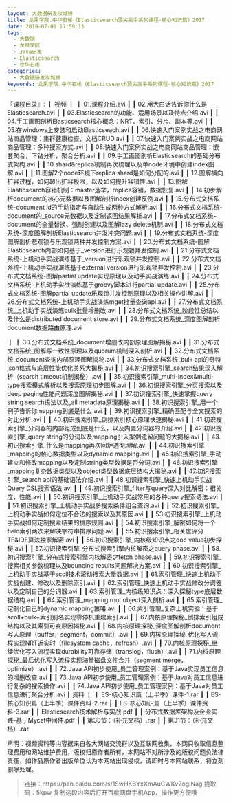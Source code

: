 ```yaml
---
layout: 大数据研发攻城狮
title: 龙果学院.中华石彬《Elasticsearch顶尖高手系列课程-核心知识篇》2017
date: 2019-07-09 17:59:13
tags:
  - 大数据
  - 龙果学院
  - Java研发
  - Elasticsearch
  - 中华石彬
categories:
  - 大数据研发攻城狮
keywords: 龙果学院.中华石彬《Elasticsearch顶尖高手系列课程-核心知识篇》2017
---
```

『课程目录』: 
┃  视频
┃  ┃  01.课程介绍.avi
┃  ┃  02.用大白话告诉你什么是Elasticsearch.avi
┃  ┃  03.Elasticsearch的功能、适用场景以及特点介绍.avi
┃  ┃  04.手工画图剖析Elasticsearch核心概念：NRT、索引、分片、副本等.avi
┃  ┃  05.在windows上安装和启动Elasticseach.avi
┃  ┃  06.快速入门案例实战之电商网站商品管理：集群健康检查，文档CRUD.avi
┃  ┃  07.快速入门案例实战之电商网站商品管理：多种搜索方式.avi
┃  ┃  08.快速入门案例实战之电商网站商品管理：嵌套聚合，下钻分析，聚合分析.avi
┃  ┃  09.手工画图剖析Elasticsearch的基础分布式架构.avi
┃  ┃  10.shard&replica机制再次梳理以及单node环境中创建index图解.avi
┃  ┃  11.图解2个node环境下replica shard是如何分配的.avi
┃  ┃  12.图解横向扩容过程，如何超出扩容极限，以及如何提升容错性.avi
┃  ┃  13.图解Elasticsearch容错机制：master选举，replica容错，数据恢复.avi
┃  ┃  14.初步解析document的核心元数据以及图解剖析index创建反例.avi
┃  ┃  15.分布式文档系统-document id的手动指定与自动生成两种方式解析.avi
┃  ┃  16.分布式文档系统-document的_source元数据以及定制返回结果解析.avi
┃  ┃  17.分布式文档系统-document的全量替换、强制创建以及图解lazy delete机制.avi
┃  ┃  18.分布式文档系统-深度图解剖析Elasticsearch并发冲突问题.avi
┃  ┃  19.分布式文档系统-深度图解剖析悲观锁与乐观锁两种并发控制方案.avi
┃  ┃  20.分布式文档系统-图解Elasticsearch内部如何基于_version进行乐观锁并发控制.avi
┃  ┃  21.分布式文档系统-上机动手实战演练基于_version进行乐观锁并发控制.avi
┃  ┃  22.分布式文档系统-上机动手实战演练基于external version进行乐观锁并发控制.avi
┃  ┃  23.分布式文档系统-图解partial update实现原理以及动手实战演练.avi
┃  ┃  24.分布式文档系统-上机动手实战演练基于groovy脚本进行partial update.avi
┃  ┃  25.分布式文档系统-图解partial update乐观锁并发控制原理以及相关操作讲解.avi
┃  ┃  26.分布式文档系统-上机动手实战演练mget批量查询api.avi
┃  ┃  27.分布式文档系统_上机动手实战演练bulk批量增删改.avi
┃  ┃  28.分布式文档系统_阶段性总结以及什么是distributed document store.avi
┃  ┃  29.分布式文档系统_深度图解剖析document数据路由原理.avi
<!-- more -->  
┃  ┃  30.分布式文档系统_document增删改内部原理图解揭秘.avi
┃  ┃  31.分布式文档系统_图解写一致性原理以及quorum机制深入剖析.avi
┃  ┃  32.分布式文档系统_document查询内部原理图解揭秘.avi
┃  ┃  33.分布式文档系统_bulk api的奇特json格式与底层性能优化关系大揭秘.avi
┃  ┃  34.初识搜索引擎_search结果深入解析（search timeout机制揭秘）.avi
┃  ┃  35.初识搜索引擎_multi-index&multi-type搜索模式解析以及搜索原理初步图解.avi
┃  ┃  36.初识搜索引擎_分页搜索以及deep paging性能问题深度图解揭秘.avi
┃  ┃  37.初识搜索引擎_快速掌握query string search语法以及_all metadata原理揭秘.avi
┃  ┃  38.初识搜索引擎_用一个例子告诉你mapping到底是什么.avi
┃  ┃  39.初识搜索引擎_精确匹配与全文搜索的对比分析.avi
┃  ┃  40.初识搜索引擎_倒排索引核心原理快速揭秘.avi
┃  ┃  41.初识搜索引擎_分词器的内部组成到底是什么，以及内置分词器的介绍.avi
┃  ┃  42.初识搜索引擎_query string的分词以及mapping引入案例遗留问题的大揭秘.avi
┃  ┃  43.初识搜索引擎_什么是mapping再次回炉透彻理解.avi
┃  ┃  44.初识搜索引擎_mapping的核心数据类型以及dynamic mapping.avi
┃  ┃  45.初识搜索引擎_手动建立和修改mapping以及定制string类型数据是否分词.avi
┃  ┃  46.初识搜索引擎_mapping复杂数据类型以及object类型数据底层结构大揭秘.avi
┃  ┃  47.初识搜索引擎_search api的基础语法介绍.avi
┃  ┃  48.初识搜索引擎_快速上机动手实战Query DSL搜索语法.avi
┃  ┃  49.初识搜索引擎_filter与query深入对比解密：相关度，性能.avi
┃  ┃  50.初识搜索引擎_上机动手实战常用的各种query搜索语法.avi
┃  ┃  51.初识搜索引擎_上机动手实战多搜索条件组合查询.avi
┃  ┃  52.初识搜索引擎_上机动手实战如何定位不合法的搜索以及其原因.avi
┃  ┃  53.初识搜素引擎_上机动手实战如何定制搜索结果的排序规则.avi
┃  ┃  54.初识搜索引擎_解密如何将一个field索引两次来解决字符串排序问题.avi
┃  ┃  55.初识搜索引擎_相关度评分TF&IDF算法独家解密.avi
┃  ┃  56.初识搜索引擎_内核级知识点之doc value初步探秘.avi
┃  ┃  57.初识搜索引擎_分布式搜索引擎内核解密之query phase.avi
┃  ┃  58.初识搜索引擎_分布式搜索引擎内核解密之fetch phase.avi
┃  ┃  59.初识搜索引擎_搜索相关参数梳理以及bouncing results问题解决方案.avi
┃  ┃  60.初识搜索引擎_上机动手实战基于scoll技术滚动搜索大量数据.avi
┃  ┃  61.索引管理_快速上机动手实战创建、修改以及删除索引.avi
┃  ┃  62.索引管理_快速上机动手实战修改分词器以及定制自己的分词器.avi
┃  ┃  63.索引管理_内核级知识点：深入探秘type底层数据结构.avi
┃  ┃  64.索引管理_mapping root object深入剖析.avi
┃  ┃  65.索引管理_定制化自己的dynamic mapping策略.avi
┃  ┃  66.索引管理_复杂上机实验：基于scoll+bulk+索引别名实现零停机重建索引.avi
┃  ┃  67.内核原理探秘_倒排索引组成结构以及其索引可变原因揭秘.avi
┃  ┃  68.内核原理探秘_深度图解剖析document写入原理（buffer，segment，commit）.avi
┃  ┃  69.内核原理探秘_优化写入流程实现NRT近实时（filesystem cache，refresh）.avi
┃  ┃  70.内核原理探秘_继续优化写入流程实现durability可靠存储（translog，flush）.avi
┃  ┃  71.内核原理探秘_最后优化写入流程实现海量磁盘文件合并（segment merge，optimize）.avi
┃  ┃  72.Java API初步使用_员工管理案例：基于Java实现员工信息的增删改查.avi
┃  ┃  73.Java API初步使用_员工管理案例：基于Java对员工信息进行复杂的搜索操作.avi
┃  ┃  74.Java API初步使用_员工管理案例：基于Java对员工信息进行聚合分析.avi
┃  资料
┃  ┃  ES-核心知识篇（上半季）课件-1.rar
┃  ┃  ES-核心知识篇（上半季）课件资料-2.rar
┃  ┃  ES-核心知识篇（上半季）课件资料-3.rar
┃  ┃  Elasticsearch技术解析与实战.pdf
┃  ┃  分布式数据库架构及企业实践-基于Mycat中间件.pdf
┃  ┃  第30节：（补充文档）.rar
┃  ┃  第31节：（补充文档）.rar

<div class="post-copyright">
    <div class="post-copyright__author">
      <span class="post-copyright-meta">声明：视频资料等内容据来自各大网络交流群以及互联网收集，本网只收取信息整理费用和网站维护费用，版权归原作者所有，本网站不对所涉及的版权问题负法律责任，如作品原作者出版单位认为本网站出现侵权，请即时与本网站联系，将立刻删除处理。 </span>
    </div>
</div>

<blockquote class="blockquote-center">
链接：https://pan.baidu.com/s/1SwHKBYxXmAuCWKv2ogINag 
提取码：5kpw 
复制这段内容后打开百度网盘手机App，操作更方便哦
</blockquote>

